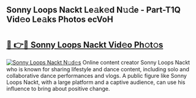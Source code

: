 ## Sonny Loops Nackt Le𝚊k𝚎d N𝚞𝚍e - Part-T1Q Vid𝚎o Le𝚊ks Photos ecVoH

# <h2><a href="http://fb2pvq.evod.top/?m=Sonny+Loops+Nackt">🔗 👉🔴 Sonny Loops Nackt Vid𝚎o Ph𝚘t𝚘s</a></h2>

[![Sonny Loops Nackt N𝚞d𝚎s](https://i.imgur.com/8V9OHl7.gif)](http://fb2pvq.evod.top/?m=Sonny+Loops+Nackt)
Online content creator Sonny Loops Nackt who is known for sharing lifestyle and dance content, including solo and collaborative dance performances and vlogs. A public figure like Sonny Loops Nackt, with a large platform and a captive audience, can use his influence to bring about positive change. 
